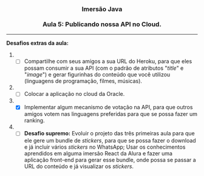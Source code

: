 <h3><p align="center">Imersão Java<br/><br/>Aula 5: Publicando nossa API no Cloud.</p></h3>

<hr/>

<b>Desafios extras da aula:</b>

1. - [ ] Compartilhe com seus amigos a sua URL do Heroku, para que eles possam consumir a sua API (com o padrão de atributos "<i>title</i>" e "<i>image</i>") e gerar figurinhas do conteúdo que você utilizou (linguagens de programação, filmes, músicas).

2. - [ ] Colocar a aplicação no cloud da Oracle.

3. - [X] Implementar algum mecanismo de votação na API, para que outros amigos votem nas linguagens preferidas para que se possa fazer um ranking.

4. - [ ] <b>Desafio supremo:</b> Evoluir o projeto das três primeiras aula para que ele gere um bundle de <i>stickers</i>, para que se possa fazer o download e já incluir vários <i>stickers</i> no WhatsApp; Usar os conhecimentos aprendidos em alguma imersão React da Alura e fazer uma aplicação front-end para gerar esse bundle, onde possa se passar a URL do conteúdo e já visualizar os <i>stickers</i>.
